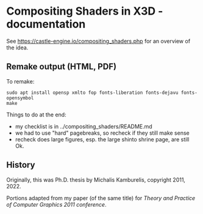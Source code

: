 # Compositing Shaders in X3D - documentation

See https://castle-engine.io/compositing_shaders.php for an overview of the idea.

## Remake output (HTML, PDF)

To remake:

```
sudo apt install opensp xmlto fop fonts-liberation fonts-dejavu fonts-opensymbol
make
```

Things to do at the end:
- my checklist is in ../compositing_shaders/README.md
- we had to use "hard" pagebreaks, so recheck if they still make sense
- recheck does large figures, esp. the large shinto shrine page, are still Ok.

## History

Originally, this was Ph.D. thesis by Michalis Kamburelis, copyright 2011, 2022.

Portions adapted from my paper (of the same title) for _Theory and Practice of Computer Graphics 2011 conference_.
